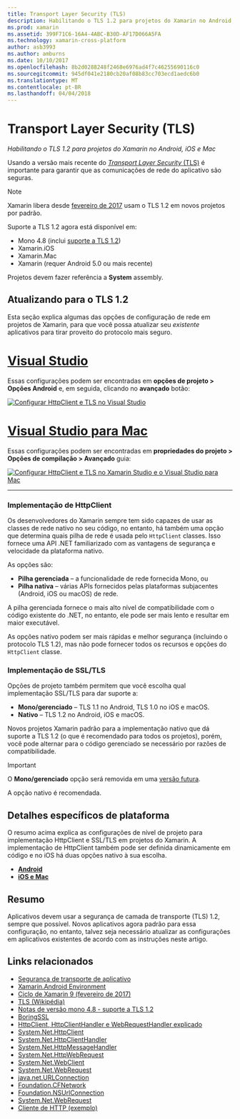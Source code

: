 ```yaml
---
title: Transport Layer Security (TLS)
description: Habilitando o TLS 1.2 para projetos do Xamarin no Android, iOS e Mac
ms.prod: xamarin
ms.assetid: 399F71C6-16A4-4ABC-B30D-AF17D066A5FA
ms.technology: xamarin-cross-platform
author: asb3993
ms.author: amburns
ms.date: 10/10/2017
ms.openlocfilehash: 8b2d0288248f2468e6976ad4f7c46255690116c0
ms.sourcegitcommit: 945df041e2180cb20af08b83cc703ecd1aedc6b0
ms.translationtype: MT
ms.contentlocale: pt-BR
ms.lasthandoff: 04/04/2018
---
```

# <a name="transport-layer-security-tls"></a>Transport Layer Security (TLS)

_Habilitando o TLS 1.2 para projetos do Xamarin no Android, iOS e Mac_

Usando a versão mais recente do [ _Transport Layer Security_ (TLS)](https://en.wikipedia.org/wiki/Transport_Layer_Security) é importante para garantir que as comunicações de rede do aplicativo são seguras.

> [!NOTE]
> Xamarin libera desde [fevereiro de 2017](https://releases.xamarin.com/stable-release-cycle-9/) usam o TLS 1.2 em novos projetos por padrão.

Suporte a TLS 1.2 agora está disponível em:

* Mono 4.8 (inclui [suporte a TLS 1.2](http://www.mono-project.com/docs/about-mono/releases/4.8.0/#tls-12-support))
* Xamarin.iOS
* Xamarin.Mac
* Xamarin (requer Android 5.0 ou mais recente)

Projetos devem fazer referência a **System** assembly. 

## <a name="updating-to-tls-12"></a>Atualizando para o TLS 1.2

Esta seção explica algumas das opções de configuração de rede em projetos de Xamarin, para que você possa atualizar seu _existente_ aplicativos para tirar proveito do protocolo mais seguro.


# <a name="visual-studiotabvswin"></a>[Visual Studio](#tab/vswin)

Essas configurações podem ser encontradas em **opções de projeto > Opções Android** e, em seguida, clicando no **avançado** botão: 

[![Configurar HttpClient e TLS no Visual Studio](transport-layer-security-images/properties-vs-sml.png)](transport-layer-security-images/properties-vs.png#lightbox)

# <a name="visual-studio-for-mactabvsmac"></a>[Visual Studio para Mac](#tab/vsmac)
Essas configurações podem ser encontradas em **propriedades do projeto > Opções de compilação > Avançado** guia:

[![Configurar HttpClient e TLS no Xamarin Studio e o Visual Studio para Mac](transport-layer-security-images/properties-xs-sml.png)](transport-layer-security-images/properties-xs.png#lightbox)

-----


### <a name="httpclient-implementation"></a>Implementação de HttpClient

Os desenvolvedores do Xamarin sempre tem sido capazes de usar as classes de rede nativo no seu código, no entanto, há também uma opção que determina quais pilha de rede é usada pelo `HttpClient` classes. Isso fornece uma API .NET familiarizado com as vantagens de segurança e velocidade da plataforma nativo.

As opções são:

- **Pilha gerenciada** – a funcionalidade de rede fornecida Mono, ou
- **Pilha nativa** – várias APIs fornecidos pelas plataformas subjacentes (Android, iOS ou macOS) de rede.

A pilha gerenciada fornece o mais alto nível de compatibilidade com o código existente do .NET, no entanto, ele pode ser mais lento e resultar em maior executável.

As opções nativo podem ser mais rápidas e melhor segurança (incluindo o protocolo TLS 1.2), mas não pode fornecer todos os recursos e opções do `HttpClient` classe.


### <a name="ssltls-implementation"></a>Implementação de SSL/TLS

Opções de projeto também permitem que você escolha qual implementação SSL/TLS para dar suporte a:

- **Mono/gerenciado** – TLS 1.1 no Android, TLS 1.0 no iOS e macOS.
- **Nativo** – TLS 1.2 no Android, iOS e macOS.

Novos projetos Xamarin padrão para a implementação nativo que dá suporte a TLS 1.2 (o que é recomendado para todos os projetos), porém, você pode alternar para o código gerenciado se necessário por razões de compatibilidade.

> [!IMPORTANT]
> O **Mono/gerenciado** opção será removida em uma [versão futura](https://developer.xamarin.com/releases/ios/xamarin.ios_10/xamarin.ios_10.8/).
>
> A opção nativo é recomendada.

## <a name="platform-specific-details"></a>Detalhes específicos de plataforma

O resumo acima explica as configurações de nível de projeto para implementação HttpClient e SSL/TLS em projetos do Xamarin. A implementação de HttpClient também pode ser definida dinamicamente em código e no iOS há duas opções nativo à sua escolha.

- [**Android**](~/android/app-fundamentals/http-stack.md)
- [**iOS e Mac**](~/cross-platform/macios/http-stack.md)


## <a name="summary"></a>Resumo

Aplicativos devem usar a segurança de camada de transporte (TLS) 1.2, sempre que possível.
Novos aplicativos agora padrão para essa configuração, no entanto, talvez seja necessário atualizar as configurações em aplicativos existentes de acordo com as instruções neste artigo.

## <a name="related-links"></a>Links relacionados

- [Segurança de transporte de aplicativo](~/ios/app-fundamentals/ats.md)
- [Xamarin.Android Environment](~/android/deploy-test/environment.md)
- [Ciclo de Xamarin 9 (fevereiro de 2017)](https://releases.xamarin.com/stable-release-cycle-9/)
- [TLS (Wikipédia)](https://en.wikipedia.org/wiki/Transport_Layer_Security)
- [Notas de versão mono 4.8 - suporte a TLS 1.2](http://www.mono-project.com/docs/about-monohttps://developer.xamarin.com/releases/4.8.0/#tls-12-support)
- [BoringSSL](https://boringssl.googlesource.com/boringssl/)
- [HttpClient, HttpClientHandler e WebRequestHandler explicado](https://blogs.msdn.microsoft.com/henrikn/2012/08/07/httpclient-httpclienthandler-and-webrequesthandler-explained/)
- [System.Net.HttpClient](https://msdn.microsoft.com/en-us/library/system.net.http.httpclient(v=vs.118).aspx)
- [System.Net.HttpClientHandler](https://msdn.microsoft.com/en-us/library/system.net.http.httpclienthandler(v=vs.118).aspx)
- [System.Net.HttpMessageHandler](https://msdn.microsoft.com/en-us/library/system.net.http.httpmessagehandler(v=vs.118).aspx)
- [System.Net.HttpWebRequest](https://msdn.microsoft.com/en-us/library/system.net.httpwebrequest(v=vs.110).aspx)
- [System.Net.WebClient](https://msdn.microsoft.com/en-us/library/system.net.webclient(v=vs.110).aspx)
- [System.Net.WebRequest](https://msdn.microsoft.com/en-us/library/system.net.webrequest(v=vs.110).aspx)
- [java.net.URLConnection](http://developer.android.com/reference/java/net/URLConnection.html)
- [Foundation.CFNetwork](https://developer.xamarin.com/api/type/CoreFoundation.CFNetwork/)
- [Foundation.NSUrlConnection](https://developer.xamarin.com/api/type/Foundation.NSUrlConnection/)
- [System.Net.WebRequest](https://msdn.microsoft.com/en-us/library/system.net.webrequest(v=vs.110).aspx)
- [Cliente de HTTP (exemplo)](https://developer.xamarin.com/samples/monotouch/HttpClient/)
